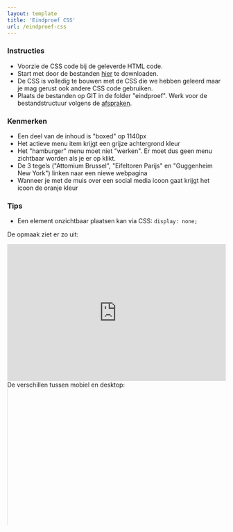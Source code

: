 ```yaml
---
layout: template
title: 'Eindproef CSS'
url: /eindproef-css
---
```

<div class="highlight">
    <h3>Instructies</h3>
    <ul>
        <li>Voorzie de CSS code bij de geleverde HTML code.</li>
        <li>Start met door de bestanden <a href="/webdesign/eindproef/architect_start_css.zip">hier</a> te downloaden.</li>
        <li>De CSS is volledig te bouwen met de CSS die we hebben geleerd maar je mag gerust ook andere CSS code gebruiken.</li>
        <li>Plaats de bestanden op GIT in de folder "eindproef". Werk voor de bestandstructuur volgens de <a target="_blank" href="/webdesign/tips-and-tricks/bestandsnamen">afspraken</a>.</li> 
    </ul> 
</div>

<div class="highlight">
    <h3>Kenmerken</h3>
    <ul>
        <li>Een deel van de inhoud is "boxed" op 1140px</li>
        <li>Het actieve menu item krijgt een grijze achtergrond kleur</li>
        <li>Het "hamburger" menu moet niet "werken". Er moet dus geen menu zichtbaar worden als je er op klikt.</li>
        <li>De 3 tegels ("Attomium Brussel", "Eifeltoren Parijs" en "Guggenheim New York") linken naar een niewe webpagina</li>
        <li>Wanneer je met de muis over een social media icoon gaat krijgt het icoon de oranje kleur</li>
    </ul>
</div>

<div class="highlight">
    <h3>Tips</h3>
    <ul>
        <li>Een element onzichtbaar plaatsen kan via CSS: <code>display: none;</code></li>
    </ul>
</div>
 
De opmaak ziet er zo uit:
<div class="video-container">
    <iframe width="100%" height="315" src="https://www.youtube.com/embed/360rtxcLNv0" title="YouTube video player" frameborder="0" allow="accelerometer; autoplay; clipboard-write; encrypted-media; gyroscope; picture-in-picture" allowfullscreen></iframe>
</div>
De verschillen tussen mobiel en desktop:
<div class="video-container">
    <iframe width="1" height="315" src="https://www.youtube.com/embed/L1KTDrGivs0" title="YouTube video player" frameborder="0" allow="accelerometer; autoplay; clipboard-write; encrypted-media; gyroscope; picture-in-picture" allowfullscreen></iframe>
</div>